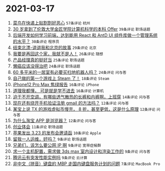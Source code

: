 # 2021-03-17

1. [菜鸟在快递上贴割割好恶心](https://www.v2ex.com/t/762332) `57条评论` `杭州`
1. [30 岁拿到了伦敦大学金匠学院计算机科学的本科 Offer](https://www.v2ex.com/t/762374) `39条评论` `职场话题`
1. [后端开发如何学习前端，达到能用 React 和 AntD UI 组件库做一个管理系统的水平？](https://www.v2ex.com/t/762361) `30条评论` `程序员`
1. [结束北漂-讲讲我和北京的故事](https://www.v2ex.com/t/762381) `29条评论` `北京`
1. [我要是再回这个家，我就不是人！](https://www.v2ex.com/t/762307) `26条评论` `随想`
1. [产品经理真的挺好当](https://www.v2ex.com/t/762383) `25条评论` `职场话题`
1. [懒癌应该没得治吧](https://www.v2ex.com/t/762363) `24条评论` `职场话题`
1. [60 多平米的一居室有必要买扫地机器人吗？](https://www.v2ex.com/t/762353) `24条评论` `问与答`
1. [自己做的第一个游戏上 Steam 了！](https://www.v2ex.com/t/762314) `18条评论` `Steam`
1. [iPhone12 Pro Max 焦绿报告](https://www.v2ex.com/t/762322) `16条评论` `iPhone`
1. [道理我都懂， 可是就是学不进去](https://www.v2ex.com/t/762310) `16条评论` `计算机`
1. [迫于不开空调，有哪些透气散热的长裤和内裤啊，上班穿](https://www.v2ex.com/t/762326) `14条评论` `问与答`
1. [现在还有绕开手机验证注册 gmail 的方法吗？](https://www.v2ex.com/t/762368) `12条评论` `问与答`
1. [某宝上说 TX 的游戏虚拟币慢充， 8 折，甚至更低，这是什么原理](https://www.v2ex.com/t/762327) `12条评论` `问与答`
1. [为什么淘宝 APP 是浏览器？](https://www.v2ex.com/t/762319) `12条评论` `问与答`
1. [创业体会](https://www.v2ex.com/t/762325) `11条评论` `职场话题`
1. [苹果发出 3.23 的发布会邀请函](https://www.v2ex.com/t/762341) `10条评论` `Apple`
1. [留我一人运维，好吗？](https://www.v2ex.com/t/762347) `9条评论` `职场话题`
1. [兄弟们，该怎么要公网 IP 啊](https://www.v2ex.com/t/762315) `9条评论` `宽带症候群`
1. [求一个主机配置，需求做 3ds max 室内设计和渲染工作的](https://www.v2ex.com/t/762313) `9条评论` `问与答`
1. [腾讯云有突发性能实例吗](https://www.v2ex.com/t/762308) `9条评论` `云计算`
1. [非中文（拼音）键盘的 MBP 走国内键盘服务计划的问题](https://www.v2ex.com/t/762416) `7条评论` `MacBook Pro`
